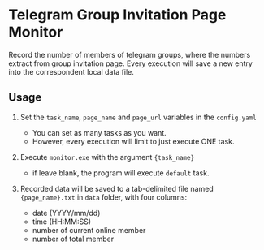 # Telegram Group Invitation Page Monitor

Record the number of members of telegram groups, where the numbers extract from group invitation page.
Every execution will save a new entry into the correspondent local data file. 

## Usage

1. Set the `task_name`, `page_name` and `page_url` variables in the `config.yaml`
    - You can set as many tasks as you want. 
    - However, every execution will limit to just execute ONE task.
    
2. Execute `monitor.exe` with the argument `{task_name}`
    - if leave blank, the program will execute `default` task.
    
3. Recorded data will be saved to a tab-delimited file named `{page_name}.txt` in `data` folder, with four columns:
    - date (YYYY/mm/dd)
    - time (HH:MM:SS)
    - number of current online member
    - number of total member
    


